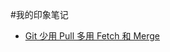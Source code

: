 #我的印象笔记

- [Git 少用 Pull 多用 Fetch 和 Merge](http://www.oschina.net/translate/git-fetch-and-merge?cmp)
